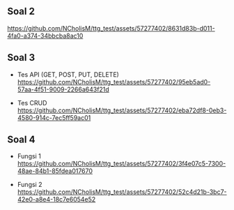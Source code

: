 ## Soal 2

https://github.com/NCholisM/ttg_test/assets/57277402/8631d83b-d011-4fa0-a374-34bbcba8ac10

## Soal 3

- Tes API (GET, POST, PUT, DELETE)  
https://github.com/NCholisM/ttg_test/assets/57277402/95eb5ad0-57aa-4f51-9009-2266a643f21d

- Tes CRUD
  https://github.com/NCholisM/ttg_test/assets/57277402/eba72df8-0eb3-4580-914c-7ec5ff59ac01

## Soal 4

- Fungsi 1
  https://github.com/NCholisM/ttg_test/assets/57277402/3f4e07c5-7300-48ae-84b1-85fdea017670

- Fungsi 2
  https://github.com/NCholisM/ttg_test/assets/57277402/52c4d21b-3bc7-42e0-a8e4-18c7e6054e52

